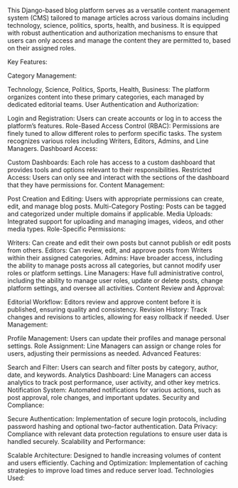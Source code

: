 This Django-based blog platform serves as a versatile content management system (CMS) tailored to manage articles across various domains including technology, science, politics, sports, health, and business. It is equipped with robust authentication and authorization mechanisms to ensure that users can only access and manage the content they are permitted to, based on their assigned roles.

Key Features:

Category Management:

Technology, Science, Politics, Sports, Health, Business: The platform organizes content into these primary categories, each managed by dedicated editorial teams.
User Authentication and Authorization:

Login and Registration: Users can create accounts or log in to access the platform’s features.
Role-Based Access Control (RBAC): Permissions are finely tuned to allow different roles to perform specific tasks. The system recognizes various roles including Writers, Editors, Admins, and Line Managers.
Dashboard Access:

Custom Dashboards: Each role has access to a custom dashboard that provides tools and options relevant to their responsibilities.
Restricted Access: Users can only see and interact with the sections of the dashboard that they have permissions for.
Content Management:

Post Creation and Editing: Users with appropriate permissions can create, edit, and manage blog posts.
Multi-Category Posting: Posts can be tagged and categorized under multiple domains if applicable.
Media Uploads: Integrated support for uploading and managing images, videos, and other media types.
Role-Specific Permissions:

Writers: Can create and edit their own posts but cannot publish or edit posts from others.
Editors: Can review, edit, and approve posts from Writers within their assigned categories.
Admins: Have broader access, including the ability to manage posts across all categories, but cannot modify user roles or platform settings.
Line Managers: Have full administrative control, including the ability to manage user roles, update or delete posts, change platform settings, and oversee all activities.
Content Review and Approval:

Editorial Workflow: Editors review and approve content before it is published, ensuring quality and consistency.
Revision History: Track changes and revisions to articles, allowing for easy rollback if needed.
User Management:

Profile Management: Users can update their profiles and manage personal settings.
Role Assignment: Line Managers can assign or change roles for users, adjusting their permissions as needed.
Advanced Features:

Search and Filter: Users can search and filter posts by category, author, date, and keywords.
Analytics Dashboard: Line Managers can access analytics to track post performance, user activity, and other key metrics.
Notification System: Automated notifications for various actions, such as post approval, role changes, and important updates.
Security and Compliance:

Secure Authentication: Implementation of secure login protocols, including password hashing and optional two-factor authentication.
Data Privacy: Compliance with relevant data protection regulations to ensure user data is handled securely.
Scalability and Performance:

Scalable Architecture: Designed to handle increasing volumes of content and users efficiently.
Caching and Optimization: Implementation of caching strategies to improve load times and reduce server load.
Technologies Used:



